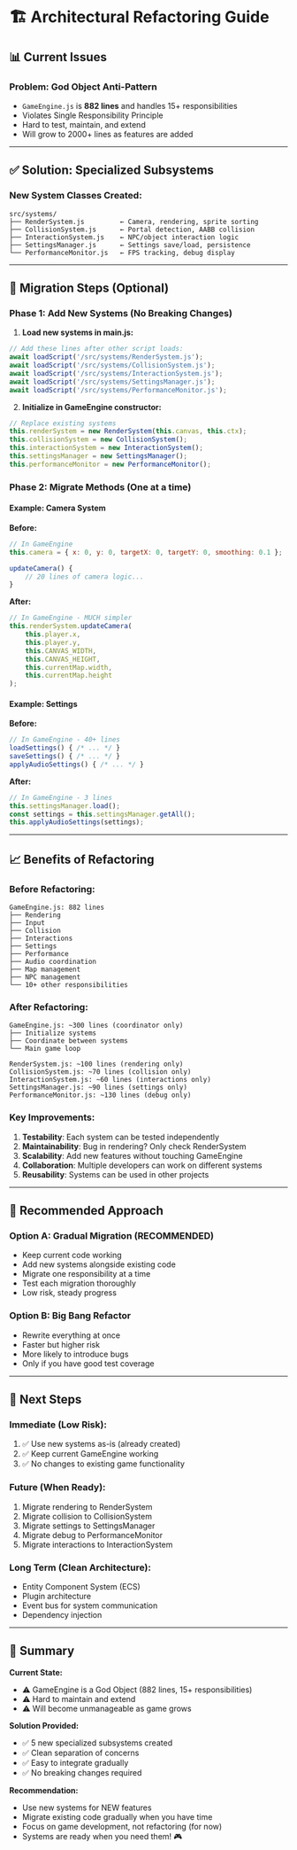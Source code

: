# 🏗️ Architectural Refactoring Guide

## 📊 **Current Issues**

### **Problem: God Object Anti-Pattern**
- `GameEngine.js` is **882 lines** and handles 15+ responsibilities
- Violates Single Responsibility Principle
- Hard to test, maintain, and extend
- Will grow to 2000+ lines as features are added

---

## ✅ **Solution: Specialized Subsystems**

### **New System Classes Created:**

```
src/systems/
├── RenderSystem.js         ← Camera, rendering, sprite sorting
├── CollisionSystem.js      ← Portal detection, AABB collision
├── InteractionSystem.js    ← NPC/object interaction logic
├── SettingsManager.js      ← Settings save/load, persistence
└── PerformanceMonitor.js   ← FPS tracking, debug display
```

---

## 🔄 **Migration Steps (Optional)**

### **Phase 1: Add New Systems (No Breaking Changes)**

1. **Load new systems in main.js:**
```javascript
// Add these lines after other script loads:
await loadScript('/src/systems/RenderSystem.js');
await loadScript('/src/systems/CollisionSystem.js');
await loadScript('/src/systems/InteractionSystem.js');
await loadScript('/src/systems/SettingsManager.js');
await loadScript('/src/systems/PerformanceMonitor.js');
```

2. **Initialize in GameEngine constructor:**
```javascript
// Replace existing systems
this.renderSystem = new RenderSystem(this.canvas, this.ctx);
this.collisionSystem = new CollisionSystem();
this.interactionSystem = new InteractionSystem();
this.settingsManager = new SettingsManager();
this.performanceMonitor = new PerformanceMonitor();
```

### **Phase 2: Migrate Methods (One at a time)**

#### **Example: Camera System**
**Before:**
```javascript
// In GameEngine
this.camera = { x: 0, y: 0, targetX: 0, targetY: 0, smoothing: 0.1 };

updateCamera() {
    // 20 lines of camera logic...
}
```

**After:**
```javascript
// In GameEngine - MUCH simpler
this.renderSystem.updateCamera(
    this.player.x, 
    this.player.y,
    this.CANVAS_WIDTH,
    this.CANVAS_HEIGHT,
    this.currentMap.width,
    this.currentMap.height
);
```

#### **Example: Settings**
**Before:**
```javascript
// In GameEngine - 40+ lines
loadSettings() { /* ... */ }
saveSettings() { /* ... */ }
applyAudioSettings() { /* ... */ }
```

**After:**
```javascript
// In GameEngine - 3 lines
this.settingsManager.load();
const settings = this.settingsManager.getAll();
this.applyAudioSettings(settings);
```

---

## 📈 **Benefits of Refactoring**

### **Before Refactoring:**
```
GameEngine.js: 882 lines
├── Rendering
├── Input
├── Collision
├── Interactions
├── Settings
├── Performance
├── Audio coordination
├── Map management
├── NPC management
└── 10+ other responsibilities
```

### **After Refactoring:**
```
GameEngine.js: ~300 lines (coordinator only)
├── Initialize systems
├── Coordinate between systems
└── Main game loop

RenderSystem.js: ~100 lines (rendering only)
CollisionSystem.js: ~70 lines (collision only)
InteractionSystem.js: ~60 lines (interactions only)
SettingsManager.js: ~90 lines (settings only)
PerformanceMonitor.js: ~130 lines (debug only)
```

### **Key Improvements:**
1. **Testability**: Each system can be tested independently
2. **Maintainability**: Bug in rendering? Only check RenderSystem
3. **Scalability**: Add new features without touching GameEngine
4. **Collaboration**: Multiple developers can work on different systems
5. **Reusability**: Systems can be used in other projects

---

## 🎯 **Recommended Approach**

### **Option A: Gradual Migration (RECOMMENDED)**
- Keep current code working
- Add new systems alongside existing code
- Migrate one responsibility at a time
- Test each migration thoroughly
- Low risk, steady progress

### **Option B: Big Bang Refactor**
- Rewrite everything at once
- Faster but higher risk
- More likely to introduce bugs
- Only if you have good test coverage

---

## 🚀 **Next Steps**

### **Immediate (Low Risk):**
1. ✅ Use new systems as-is (already created)
2. ✅ Keep current GameEngine working
3. ✅ No changes to existing game functionality

### **Future (When Ready):**
1. Migrate rendering to RenderSystem
2. Migrate collision to CollisionSystem
3. Migrate settings to SettingsManager
4. Migrate debug to PerformanceMonitor
5. Migrate interactions to InteractionSystem

### **Long Term (Clean Architecture):**
- Entity Component System (ECS)
- Plugin architecture
- Event bus for system communication
- Dependency injection

---

## 📝 **Summary**

**Current State:**
- ⚠️ GameEngine is a God Object (882 lines, 15+ responsibilities)
- ⚠️ Hard to maintain and extend
- ⚠️ Will become unmanageable as game grows

**Solution Provided:**
- ✅ 5 new specialized subsystems created
- ✅ Clean separation of concerns
- ✅ Easy to integrate gradually
- ✅ No breaking changes required

**Recommendation:**
- Use new systems for NEW features
- Migrate existing code gradually when you have time
- Focus on game development, not refactoring (for now)
- Systems are ready when you need them! 🎮

